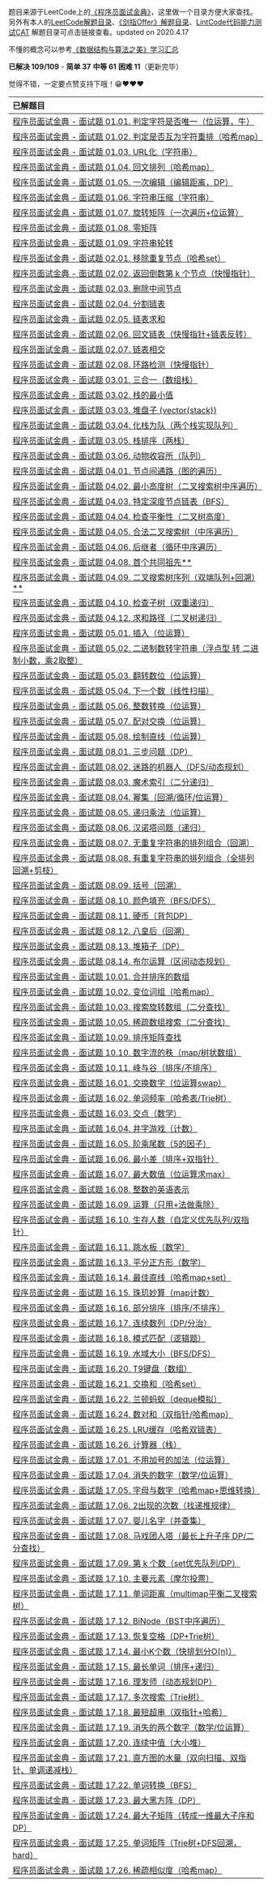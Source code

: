 题目来源于LeetCode上的[《程序员面试金典》](https://leetcode-cn.com/problemset/lcci/)，这里做一个目录方便大家查找。另外有本人的[LeetCode解题目录](https://michael.blog.csdn.net/article/details/100577842)、[《剑指Offer》解题目录](https://blog.csdn.net/qq_21201267/article/details/104271963)、[LintCode代码能力测试CAT](https://blog.csdn.net/qq_21201267/article/details/104603021) 解题目录可点击链接查看。updated on 2020.4.17

不懂的概念可以参考[《数据结构与算法之美》学习汇总](https://michael.blog.csdn.net/article/details/89459835)

**已解决 109/109** - **简单 37** **中等 61** **困难 11**（更新完毕）

觉得不错，一定要点赞支持下哦！😁❤❤❤

| 已解题目                                                     |
| :----------------------------------------------------------- |
| [程序员面试金典 - 面试题 01.01. 判定字符是否唯一（位运算，牛）](https://blog.csdn.net/qq_21201267/article/details/104307262) |
| [程序员面试金典 - 面试题 01.02. 判定是否互为字符重排（哈希map）](https://blog.csdn.net/qq_21201267/article/details/104493888) |
| [程序员面试金典 - 面试题 01.03. URL化（字符串）](https://blog.csdn.net/qq_21201267/article/details/104494124) |
| [程序员面试金典 - 面试题 01.04. 回文排列（哈希map）](https://michael.blog.csdn.net/article/details/104495260) |
| [程序员面试金典 - 面试题 01.05. 一次编辑（编辑距离，DP）](https://michael.blog.csdn.net/article/details/104312787) |
| [程序员面试金典 - 面试题 01.06. 字符串压缩（字符串）](https://michael.blog.csdn.net/article/details/104512427) |
| [程序员面试金典 - 面试题 01.07. 旋转矩阵（一次遍历+位运算）](https://blog.csdn.net/qq_21201267/article/details/104516295) |
| [程序员面试金典 - 面试题 01.08. 零矩阵](https://blog.csdn.net/qq_21201267/article/details/104518002) |
| [程序员面试金典 - 面试题 01.09. 字符串轮转](https://michael.blog.csdn.net/article/details/104532880) |
| [程序员面试金典 - 面试题 02.01. 移除重复节点（哈希set）](https://michael.blog.csdn.net/article/details/104533625) |
| [程序员面试金典 - 面试题 02.02. 返回倒数第 k 个节点（快慢指针）](https://michael.blog.csdn.net/article/details/104318179) |
| [程序员面试金典 - 面试题 02.03. 删除中间节点](https://michael.blog.csdn.net/article/details/104599837) |
| [程序员面试金典 - 面试题 02.04. 分割链表](https://michael.blog.csdn.net/article/details/104628519) |
| [程序员面试金典 - 面试题 02.05. 链表求和](https://blog.csdn.net/qq_21201267/article/details/104626273) |
| [程序员面试金典 - 面试题 02.06. 回文链表（快慢指针+链表反转）](https://blog.csdn.net/qq_21201267/article/details/104609526) |
| [程序员面试金典 - 面试题 02.07. 链表相交](https://michael.blog.csdn.net/article/details/100168364) |
| [程序员面试金典 - 面试题 02.08. 环路检测（快慢指针）](https://michael.blog.csdn.net/article/details/104610303) |
| [程序员面试金典 - 面试题 03.01. 三合一（数组栈）](https://michael.blog.csdn.net/article/details/104941804) |
| [程序员面试金典 - 面试题 03.02. 栈的最小值](https://blog.csdn.net/qq_21201267/article/details/100188954) |
| [程序员面试金典 - 面试题 03.03. 堆盘子 (vector(stack))](https://michael.blog.csdn.net/article/details/104966870) |
| [程序员面试金典 - 面试题 03.04. 化栈为队（两个栈实现队列）](https://blog.csdn.net/qq_21201267/article/details/100800928) |
| [程序员面试金典 - 面试题 03.05. 栈排序（两栈）](https://michael.blog.csdn.net/article/details/104973696) |
| [程序员面试金典 - 面试题 03.06. 动物收容所（队列）](https://michael.blog.csdn.net/article/details/104975334) |
| [程序员面试金典 - 面试题 04.01. 节点间通路（图的遍历）](https://michael.blog.csdn.net/article/details/104997925) |
| [程序员面试金典 - 面试题 04.02. 最小高度树（二叉搜索树中序遍历）](https://blog.csdn.net/qq_21201267/article/details/104669599) |
| [程序员面试金典 - 面试题 04.03. 特定深度节点链表（BFS）](https://michael.blog.csdn.net/article/details/105001378) |
| [程序员面试金典 - 面试题 04.04. 检查平衡性（二叉树高度）](https://michael.blog.csdn.net/article/details/105001539) |
| [程序员面试金典 - 面试题 04.05. 合法二叉搜索树（中序遍历）](https://michael.blog.csdn.net/article/details/105001871) |
| [程序员面试金典 - 面试题 04.06. 后继者（循环中序遍历）](https://michael.blog.csdn.net/article/details/105018899) |
| [程序员面试金典 - 面试题 04.08. 首个共同祖先**](https://michael.blog.csdn.net/article/details/100869188) |
| [程序员面试金典 - 面试题 04.09. 二叉搜索树序列（双端队列+回溯）**](https://michael.blog.csdn.net/article/details/105422633) |
| [程序员面试金典 - 面试题 04.10. 检查子树（双重递归）](https://michael.blog.csdn.net/article/details/105018505) |
| [程序员面试金典 - 面试题 04.12. 求和路径（二叉树递归）](https://michael.blog.csdn.net/article/details/105085793) |
| [程序员面试金典 - 面试题 05.01. 插入（位运算）](https://michael.blog.csdn.net/article/details/105132231) |
| [程序员面试金典 - 面试题 05.02. 二进制数转字符串（浮点型 转 二进制小数，乘2取整）](https://michael.blog.csdn.net/article/details/105050446) |
| [程序员面试金典 - 面试题 05.03. 翻转数位（位运算）](https://michael.blog.csdn.net/article/details/105130946) |
| [程序员面试金典 - 面试题 05.04. 下一个数（线性扫描）](https://michael.blog.csdn.net/article/details/105387418) |
| [程序员面试金典 - 面试题 05.06. 整数转换（位运算）](https://michael.blog.csdn.net/article/details/105002871) |
| [程序员面试金典 - 面试题 05.07. 配对交换（位运算）](https://michael.blog.csdn.net/article/details/105085996) |
| [程序员面试金典 - 面试题 05.08. 绘制直线（位运算）](https://michael.blog.csdn.net/article/details/105513000) |
| [程序员面试金典 - 面试题 08.01. 三步问题（DP）](https://michael.blog.csdn.net/article/details/104272616) |
| [程序员面试金典 - 面试题 08.02. 迷路的机器人（DFS/动态规划）](https://michael.blog.csdn.net/article/details/105562333) |
| [程序员面试金典 - 面试题 08.03. 魔术索引（二分递归）](https://michael.blog.csdn.net/article/details/105088851) |
| [程序员面试金典 - 面试题 08.04. 幂集（回溯/循环/位运算）](https://michael.blog.csdn.net/article/details/100148996) |
| [程序员面试金典 - 面试题 08.05. 递归乘法（位运算）](https://michael.blog.csdn.net/article/details/105228841) |
| [程序员面试金典 - 面试题 08.06. 汉诺塔问题（递归）](https://michael.blog.csdn.net/article/details/89074972) |
| [程序员面试金典 - 面试题 08.07. 无重复字符串的排列组合（回溯）](https://michael.blog.csdn.net/article/details/105132620) |
| [程序员面试金典 - 面试题 08.08. 有重复字符串的排列组合（全排列回溯+剪枝）](https://michael.blog.csdn.net/article/details/104407890) |
| [程序员面试金典 - 面试题 08.09. 括号（回溯）](https://michael.blog.csdn.net/article/details/101078481) |
| [程序员面试金典 - 面试题 08.10. 颜色填充（BFS/DFS）](https://michael.blog.csdn.net/article/details/105090603) |
| [程序员面试金典 - 面试题 08.11. 硬币（背包DP）](https://michael.blog.csdn.net/article/details/105162456) |
| [程序员面试金典 - 面试题 08.12. 八皇后（回溯）](https://michael.blog.csdn.net/article/details/104921660) |
| [程序员面试金典 - 面试题 08.13. 堆箱子（DP）](https://blog.csdn.net/qq_21201267/article/details/105538496) |
| [程序员面试金典 - 面试题 08.14. 布尔运算（区间动态规划）](https://michael.blog.csdn.net/article/details/105556356) |
| [程序员面试金典 - 面试题 10.01. 合并排序的数组](https://michael.blog.csdn.net/article/details/104625513) |
| [程序员面试金典 - 面试题 10.02. 变位词组（哈希map）](https://michael.blog.csdn.net/article/details/105231136) |
| [程序员面试金典 - 面试题 10.03. 搜索旋转数组（二分查找）](https://michael.blog.csdn.net/article/details/105313146) |
| [程序员面试金典 - 面试题 10.05. 稀疏数组搜索（二分查找）](https://michael.blog.csdn.net/article/details/105048978) |
| [程序员面试金典 - 面试题 10.09. 排序矩阵查找](https://blog.csdn.net/qq_21201267/article/details/102734391) |
| [程序员面试金典 - 面试题 10.10. 数字流的秩（map/树状数组）](https://michael.blog.csdn.net/article/details/105247859) |
| [程序员面试金典 - 面试题 10.11. 峰与谷（排序/不排序）](https://michael.blog.csdn.net/article/details/105246336) |
| [程序员面试金典 - 面试题 16.01. 交换数字（位运算swap）](https://blog.csdn.net/qq_21201267/article/details/104668795) |
| [程序员面试金典 - 面试题 16.02. 单词频率（哈希表/Trie树）](https://michael.blog.csdn.net/article/details/105165335) |
| [程序员面试金典 - 面试题 16.03. 交点（数学）](https://michael.blog.csdn.net/article/details/105470003) |
| [程序员面试金典 - 面试题 16.04. 井字游戏（计数）](https://michael.blog.csdn.net/article/details/105435090) |
| [程序员面试金典 - 面试题 16.05. 阶乘尾数（5的因子）](https://michael.blog.csdn.net/article/details/105127249) |
| [程序员面试金典 - 面试题 16.06. 最小差（排序+双指针）](https://michael.blog.csdn.net/article/details/105140643) |
| [程序员面试金典 - 面试题 16.07. 最大数值（位运算求max）](https://michael.blog.csdn.net/article/details/105128485) |
| [程序员面试金典 - 面试题 16.08. 整数的英语表示](https://michael.blog.csdn.net/article/details/103093410) |
| [程序员面试金典 - 面试题 16.09. 运算（只用+法做乘除）](https://michael.blog.csdn.net/article/details/105451309) |
| [程序员面试金典 - 面试题 16.10. 生存人数（自定义优先队列/双指针）](https://blog.csdn.net/qq_21201267/article/details/105173243) |
| [程序员面试金典 - 面试题 16.11. 跳水板（数学）](https://michael.blog.csdn.net/article/details/105112187) |
| [程序员面试金典 - 面试题 16.13. 平分正方形（数学）](https://michael.blog.csdn.net/article/details/105485914) |
| [程序员面试金典 - 面试题 16.14. 最佳直线（哈希map+set）](https://michael.blog.csdn.net/article/details/105517540) |
| [程序员面试金典 - 面试题 16.15. 珠玑妙算（map计数）](https://michael.blog.csdn.net/article/details/105094001) |
| [程序员面试金典 - 面试题 16.16. 部分排序（排序/不排序）](https://michael.blog.csdn.net/article/details/105303198) |
| [程序员面试金典 - 面试题 16.17. 连续数列（DP/分治）](https://michael.blog.csdn.net/article/details/105109744) |
| [程序员面试金典 - 面试题 16.18. 模式匹配（逻辑题）](https://michael.blog.csdn.net/article/details/105571417) |
| [程序员面试金典 - 面试题 16.19. 水域大小（BFS/DFS）](https://michael.blog.csdn.net/article/details/105183567) |
| [程序员面试金典 - 面试题 16.20. T9键盘（数组）](https://blog.csdn.net/qq_21201267/article/details/105194051) |
| [程序员面试金典 - 面试题 16.21. 交换和（哈希set）](https://blog.csdn.net/qq_21201267/article/details/105302948) |
| [程序员面试金典 - 面试题 16.22. 兰顿蚂蚁（deque模拟）](https://michael.blog.csdn.net/article/details/105520072) |
| [程序员面试金典 - 面试题 16.24. 数对和（双指针/哈希map）](https://michael.blog.csdn.net/article/details/105302383) |
| [程序员面试金典 - 面试题 16.25. LRU缓存（哈希双链表）](https://blog.csdn.net/qq_21201267/article/details/100178189) |
| [程序员面试金典 - 面试题 16.26. 计算器（栈）](https://michael.blog.csdn.net/article/details/105314775) |
| [程序员面试金典 - 面试题 17.01. 不用加号的加法（位运算）](https://michael.blog.csdn.net/article/details/104303944) |
| [程序员面试金典 - 面试题 17.04. 消失的数字（数学/位运算）](https://michael.blog.csdn.net/article/details/105091994) |
| [程序员面试金典 - 面试题 17.05. 字母与数字（哈希map+思维转换）](https://michael.blog.csdn.net/article/details/105333508) |
| [程序员面试金典 - 面试题 17.06. 2出现的次数（找递推规律）](https://michael.blog.csdn.net/article/details/105558095) |
| [程序员面试金典 - 面试题 17.07. 婴儿名字（并查集）](https://blog.csdn.net/qq_21201267/article/details/105300614) |
| [程序员面试金典 - 面试题 17.08. 马戏团人塔（最长上升子序 DP/二分查找）](https://michael.blog.csdn.net/article/details/105360463) |
| [程序员面试金典 - 面试题 17.09. 第 k 个数（set优先队列/DP）](https://michael.blog.csdn.net/article/details/105265699) |
| [程序员面试金典 - 面试题 17.10. 主要元素（摩尔投票）](https://blog.csdn.net/qq_21201267/article/details/99249031) |
| [程序员面试金典 - 面试题 17.11. 单词距离（multimap平衡二叉搜索树）](https://blog.csdn.net/qq_21201267/article/details/104315448) |
| [程序员面试金典 - 面试题 17.12. BiNode（BST中序遍历）](https://michael.blog.csdn.net/article/details/105125122) |
| [程序员面试金典 - 面试题 17.13. 恢复空格（DP+Trie树）](https://michael.blog.csdn.net/article/details/105508822) |
| [程序员面试金典 - 面试题 17.14. 最小K个数（快排划分O(n)）](https://blog.csdn.net/qq_21201267/article/details/104647568) |
| [程序员面试金典 - 面试题 17.15. 最长单词（排序+递归）](https://michael.blog.csdn.net/article/details/105441181) |
| [程序员面试金典 - 面试题 17.16. 理发师（动态规划DP）](https://michael.blog.csdn.net/article/details/104650778) |
| [程序员面试金典 - 面试题 17.17. 多次搜索（Trie树）](https://michael.blog.csdn.net/article/details/105456885) |
| [程序员面试金典 - 面试题 17.18. 最短超串（双指针+哈希）](https://michael.blog.csdn.net/article/details/105438668) |
| [程序员面试金典 - 面试题 17.19. 消失的两个数字（数学/位运算）](https://michael.blog.csdn.net/article/details/105136809) |
| [程序员面试金典 - 面试题 17.20. 连续中值（大小堆）](https://blog.csdn.net/qq_21201267/article/details/102865997) |
| [程序员面试金典 - 面试题 17.21. 直方图的水量（双向扫描、双指针、单调递减栈）](https://blog.csdn.net/qq_21201267/article/details/102847881) |
| [程序员面试金典 - 面试题 17.22. 单词转换（BFS）](https://michael.blog.csdn.net/article/details/105455480) |
| [程序员面试金典 - 面试题 17.23. 最大黑方阵（DP）](https://michael.blog.csdn.net/article/details/105541129) |
| [程序员面试金典 - 面试题 17.24. 最大子矩阵（转成一维最大子序和 DP）](https://blog.csdn.net/qq_21201267/article/details/105533820) |
| [程序员面试金典 - 面试题 17.25. 单词矩阵（Trie树+DFS回溯，hard）](https://michael.blog.csdn.net/article/details/105569793) |
| [程序员面试金典 - 面试题 17.26. 稀疏相似度（哈希map）](https://michael.blog.csdn.net/article/details/105571936) |

